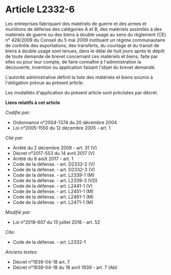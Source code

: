 # Article L2332-6

Les entreprises fabriquant des matériels de guerre et des armes et munitions de défense des catégories A et B, des matériels
assimilés à des matériels de guerre ou des biens à double usage au sens du règlement (CE) n° 428/2009 du Conseil du 5 mai
2009 instituant un régime communautaire de contrôle des exportations, des transferts, du courtage et du transit de biens à
double usage sont tenues, dans le délai de huit jours après le dépôt de toute demande de brevet concernant ces matériels et
biens, faite par elles ou pour leur compte, de faire connaître à l'administration la découverte, invention ou application
faisant l'objet du brevet demandé.

L'autorité administrative définit la liste des matériels et biens soumis à l'obligation prévue au présent article.

Les modalités d'application du présent article sont précisées par décret.

**Liens relatifs à cet article**

_Codifié par_:

  - Ordonnance n°2004-1374 du 20 décembre 2004
  - Loi n°2005-1550 du 12 décembre 2005 - art. 1

_Cité par_:

  - Arrêté du 2 décembre 2009 - art. 31 (V)
  - Décret n°2017-553 du 14 avril 2017 (V)
  - Arrêté du 8 août 2017 - art. 1
  - Code de la défense. - art. D2332-2 (V)
  - Code de la défense. - art. D2332-3 (V)
  - Code de la défense. - art. L2339-1 (M)
  - Code de la défense. - art. L2339-3 (VD)
  - Code de la défense. - art. L2441-1 (V)
  - Code de la défense. - art. L2451-1 (M)
  - Code de la défense. - art. L2461-1 (M)
  - Code de la défense. - art. L2471-1 (M)

_Modifié par_:

  - Loi n°2018-607 du 13 juillet 2018 - art. 52

_Cite_:

  - Code de la défense. - art. L2332-1

_Anciens textes_:

  - Décret n°1939-04-18 art. 7
  - Décret n°1939-04-18 du 18 avril 1939 - art. 7 (Ab)
